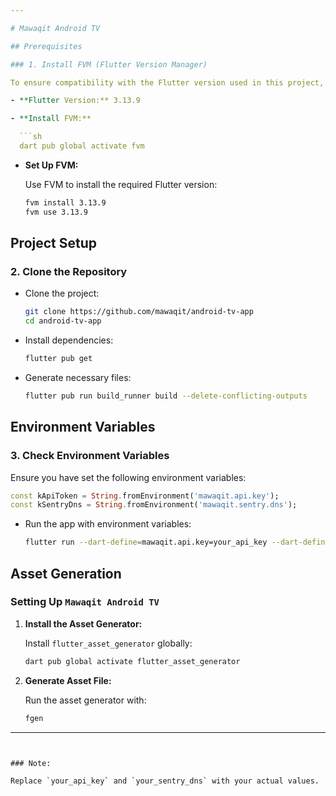 ```yaml
---

# Mawaqit Android TV

## Prerequisites

### 1. Install FVM (Flutter Version Manager)

To ensure compatibility with the Flutter version used in this project, it's recommended to use [FVM](https://fvm.app/).

- **Flutter Version:** 3.13.9

- **Install FVM:**

  ```sh
  dart pub global activate fvm
  ```

- **Set Up FVM:**

  Use FVM to install the required Flutter version:

  ```sh
  fvm install 3.13.9
  fvm use 3.13.9
  ```

## Project Setup

### 2. Clone the Repository

- Clone the project:

  ```sh
  git clone https://github.com/mawaqit/android-tv-app
  cd android-tv-app
  ```

- Install dependencies:

  ```sh
  flutter pub get
  ```

- Generate necessary files:

  ```sh
  flutter pub run build_runner build --delete-conflicting-outputs
  ```

## Environment Variables

### 3. Check Environment Variables

Ensure you have set the following environment variables:

```dart
const kApiToken = String.fromEnvironment('mawaqit.api.key');
const kSentryDns = String.fromEnvironment('mawaqit.sentry.dns');
```

- Run the app with environment variables:

  ```sh
  flutter run --dart-define=mawaqit.api.key=your_api_key --dart-define=mawaqit.sentry.dns=your_sentry_dns
  ```

## Asset Generation

### Setting Up `Mawaqit Android TV`

1. **Install the Asset Generator:**

   Install `flutter_asset_generator` globally:

   ```sh
   dart pub global activate flutter_asset_generator
   ```

2. **Generate Asset File:**

   Run the asset generator with:

   ```sh
   fgen
   ```

---
```


### Note:

Replace `your_api_key` and `your_sentry_dns` with your actual values.
